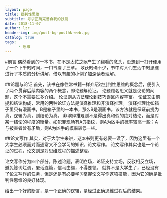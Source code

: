```yaml
---
layout: page
title: 批判性思维
subtitle: 寻求正确完善自我的技能
date: 2018-11-07
author: lzr
header-img: img/post-bg-posthk-web.jpg
catalog: true
tags:
      - 思维
---
```


#前言
偶然看到的一本书，在不是太忙之际产生了翻看的念头，没想到一打开便用了一个下午的时间，一口气看了三章。
收获的确不少，书中对人们生活中的思维进行了本质的分析讲解，借以有趣的小例子加深读者理解。

##论题与论证
首先，该书在像往常书籍一样介绍过批判性思维的概念后，便引入了两个贯穿后续内容的两个概念，即论题与论证。
论题顾名思义就是议论的问题，这个不需要过多介绍。
论证则从方法理论到技巧误区内容丰富。
论证又由前提和结论构成，常用的两种论证方法是演绎推理和非演绎推理。
演绎推理比如箱子里只有漫画书，B是箱子里的一本书，那么B是漫画书。该方法就是保证前提为真，逻辑为真，则结论为真。
非演绎推理则不是得出真和假的绝对结论，而是对某一结论的程度的衡量。如犯罪现场有A的指纹，则A为凶手的概率较高一些；A与被害者曾有矛盾，则A为凶手的概率较低一些。

##论文写作
其实，对于大学生来讲，这本书则更有必要一读了，因为这里有一个大学生必须面对而通常又不会学习的知识。论文写作。
论文写作其实也是一个论证的过程，论文则是对思维过程的描述整理。

论文写作分为四个部分，陈述论题，表明立场，论证支持立场，反驳相反立场，
避免陈词烂调，废话连篇，信马由缰，不得要领。
就算不是大学生了，已经没有了论文写作的任务，但是还是有必要学习掌握论文写作这项技能，因为它的确是批判性思维的良好体现。

给出一个好的断言，是一个正确的逻辑，是经过正确思维过程后的结果。
